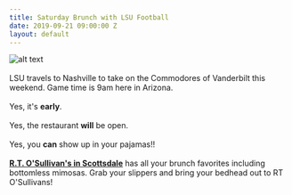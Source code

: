 ```yaml
---
title: Saturday Brunch with LSU Football
date: 2019-09-21 09:00:00 Z
layout: default
---
```


![alt text](https://lsu-phoenix-alumni.github.io/assets/img/VandyWatchParty.png)  
<br>
LSU travels to Nashville to take on the Commodores of Vanderbilt this weekend. Game time is 9am here in Arizona.   
<br>Yes, it's **early**.  
<br>
Yes, the restaurant **will** be open.  
<br>
Yes, you **can** show up in your pajamas!!  
<br>**[R.T. O'Sullivan's in Scottsdale][1]** has all your brunch favorites including bottomless mimosas. Grab your slippers and bring your bedhead out to RT O'Sullivans!

[1]: https://scottsdale.rtosullivans.com/ "RTO Scottsdale website"
